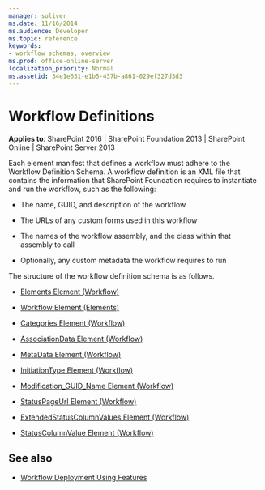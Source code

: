 ```yaml
---
manager: soliver
ms.date: 11/16/2014
ms.audience: Developer
ms.topic: reference
keywords:
- workflow schemas, overview
ms.prod: office-online-server
localization_priority: Normal
ms.assetid: 34e1e631-e1b5-437b-a861-029ef327d3d3
---
```


# Workflow Definitions

**Applies to**: SharePoint 2016 | SharePoint Foundation 2013 | SharePoint Online | SharePoint Server 2013

Each element manifest that defines a workflow must adhere to the Workflow Definition Schema. A workflow definition is an XML file that contains the information that SharePoint Foundation requires to instantiate and run the workflow, such as the following:

- The name, GUID, and description of the workflow

- The URLs of any custom forms used in this workflow

- The names of the workflow assembly, and the class within that assembly to call

- Optionally, any custom metadata the workflow requires to run

The structure of the workflow definition schema is as follows.

- [Elements Element (Workflow)](elements-element-workflow.md)

- [Workflow Element (Elements)](workflow-element-elements.md)

- [Categories Element (Workflow)](categories-element-workflow.md)

- [AssociationData Element (Workflow)](associationdata-element-workflow.md)

- [MetaData Element (Workflow)](metadata-element-workflow.md)

- [InitiationType Element (Workflow)](initiationtype-element-workflow.md)

- [Modification\_GUID\_Name Element (Workflow)](modification_guid_name-element-workflow.md)

- [StatusPageUrl Element (Workflow)](statuspageurl-element-workflow.md)

- [ExtendedStatusColumnValues Element (Workflow)](extendedstatuscolumnvalues-element-workflow.md)

- [StatusColumnValue Element (Workflow)](statuscolumnvalue-element-workflow.md)



## See also

- [Workflow Deployment Using Features](https://msdn.microsoft.com/library/ad294f09-483d-4e87-bd19-fa37795ed558(Office.15).aspx)








